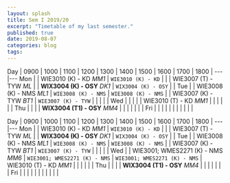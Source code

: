 ```yaml
---
layout: splash
title: Sem I 2019/20
excerpt: "Timetable of my last semester."
published: true
date: 2019-08-07
categories: blog
tags: 
---
```


Day | 0900 | 1000 | 1100 | 1200 | 1300 | 1400 | 1500 | 1600 | 1700 | 1800 |
---|---
Mon |   | WIE3010 (K) - KD *MM1* | `WIE3010 (K) - KD` |  |  | WIE3007 (T) - TYW *ML* |  | **WIX3004 (K) - OSY** *DK1* | `WIX3004 (K) - OSY` |  |
Tue |   | WIE3008 (K) - NMS *ML1* | `WIE3008 (K) - NMS` | `WIE3008 (K) - NMS` |  | WIE3007 (K) - TYW *BT1* | `WIE3007 (K) - TYW` |  |  |  |  |
Wed |  |  |  |  | WIE3010 (T) - KD *MM1* |  |  |  |  |  |
Thu |  |  |  | **WIX3004 (T1) - OSY** *MM4* |  |  |  |  |  |  |
Fri |  |  |  |  |  |  |  |  |  |  |


Day | 0900 | 1000 | 1100 | 1200 | 1300 | 1400 | 1500 | 1600 | 1700 | 1800 |
---|---
Mon |   | WIE3010 (K) - KD *MM1* | `WIE3010 (K) - KD` |  |  | WIE3007 (T) - TYW *ML* |  | **WIX3004 (K) - OSY** *DK1* | `WIX3004 (K) - OSY` |  |
Tue |   | WIE3008 (K) - NMS *ML1* | `WIE3008 (K) - NMS` | `WIE3008 (K) - NMS` |  | WIE3007 (K) - TYW *BT1* | `WIE3007 (K) - TYW` |  |  |  |  |
Wed |  | WIE3001; WMES2271 (K) - NMS *MM6* | `WIE3001; WMES2271 (K) - NMS` | `WIE3001; WMES2271 (K) - NMS` | WIE3010 (T) - KD *MM1* |  |  |  |  |  |
Thu |  |  |  | **WIX3004 (T1) - OSY** *MM4* |  |  |  |  |  |  |
Fri |  |  |  |  |  |  |  |  |  |  |